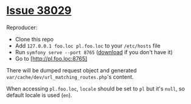 [Issue 38029](https://github.com/symfony/symfony/issues/38209)
==============================================================

Reproducer:

- Clone this repo
- Add `127.0.0.1 foo.loc pl.foo.loc` to your `/etc/hosts` file
- Run `symfony serve --port 8765` ([download](https://symfony.com/download) if you don't have it)
- Go to [http://pl.foo.loc:8765]

There will be dumped request object and generated `var/cache/dev/url_matching_routes.php`'s content.

When accessing `pl.foo.loc`, `locale` should be set to `pl` but it's `null`, so default locale is used (`en`).
